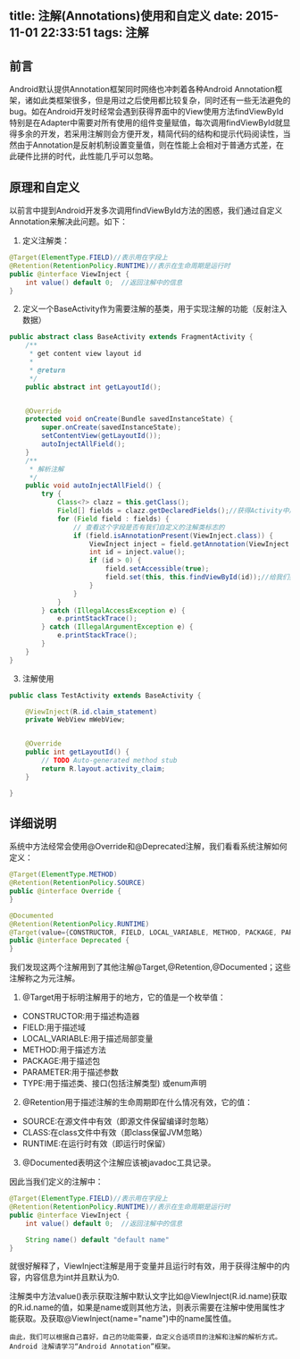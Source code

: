 title: 注解(Annotations)使用和自定义
date: 2015-11-01 22:33:51
tags: 注解
---
## 前言
Android默认提供Annotation框架同时网络也冲刺着各种Android Annotation框架，诸如此类框架很多，但是用过之后使用都比较复杂，同时还有一些无法避免的bug。如在Android开发时经常会遇到获得界面中的View使用方法findViewById特别是在Adapter中需要对所有使用的组件变量赋值，每次调用findViewById就显得多余的开发，若采用注解则会方便开发，精简代码的结构和提示代码阅读性，当然由于Annotation是反射机制设置变量值，则在性能上会相对于普通方式差，在此硬件比拼的时代，此性能几乎可以忽略。

## 原理和自定义
以前言中提到Android开发多次调用findViewById方法的困惑，我们通过自定义Annotation来解决此问题。如下：
1. 定义注解类：
``` java
@Target(ElementType.FIELD)//表示用在字段上  
@Retention(RetentionPolicy.RUNTIME)//表示在生命周期是运行时  
public @interface ViewInject {  
    int value() default 0;  //返回注解中的信息
}  
```

2. 定义一个BaseActivity作为需要注解的基类，用于实现注解的功能（反射注入数据）
``` java
public abstract class BaseActivity extends FragmentActivity {  
    /**
     * get content view layout id
     *  
     * @return
     */  
    public abstract int getLayoutId();  


    @Override  
    protected void onCreate(Bundle savedInstanceState) {  
        super.onCreate(savedInstanceState);  
        setContentView(getLayoutId());  
        autoInjectAllField();  
    }  
    /**
     * 解析注解
     */  
    public void autoInjectAllField() {  
        try {  
            Class<?> clazz = this.getClass();  
            Field[] fields = clazz.getDeclaredFields();//获得Activity中声明的字段  
            for (Field field : fields) {  
                // 查看这个字段是否有我们自定义的注解类标志的  
                if (field.isAnnotationPresent(ViewInject.class)) {  
                    ViewInject inject = field.getAnnotation(ViewInject.class);  
                    int id = inject.value();  
                    if (id > 0) {  
                        field.setAccessible(true);  
                        field.set(this, this.findViewById(id));//给我们要找的字段设置值  
                    }  
                }  
            }  
        } catch (IllegalAccessException e) {  
            e.printStackTrace();  
        } catch (IllegalArgumentException e) {  
            e.printStackTrace();  
        }  
    }  
}  
```
3. 注解使用

``` java
public class TestActivity extends BaseActivity {  

    @ViewInject(R.id.claim_statement)  
    private WebView mWebView;  


    @Override  
    public int getLayoutId() {  
        // TODO Auto-generated method stub  
        return R.layout.activity_claim;  
    }  

}  
```

## 详细说明

系统中方法经常会使用@Override和@Deprecated注解，我们看看系统注解如何定义：
``` java
@Target(ElementType.METHOD)
@Retention(RetentionPolicy.SOURCE)
public @interface Override {
}

@Documented
@Retention(RetentionPolicy.RUNTIME)
@Target(value={CONSTRUCTOR, FIELD, LOCAL_VARIABLE, METHOD, PACKAGE, PARAMETER, TYPE})
public @interface Deprecated {
}
```
我们发现这两个注解用到了其他注解@Target,@Retention,@Documented；这些注解称之为元注解。<br>
1. @Target用于标明注解用于的地方，它的值是一个枚举值：
  * CONSTRUCTOR:用于描述构造器
  * FIELD:用于描述域
  * LOCAL_VARIABLE:用于描述局部变量
  * METHOD:用于描述方法
  * PACKAGE:用于描述包
  * PARAMETER:用于描述参数
  * TYPE:用于描述类、接口(包括注解类型) 或enum声明
2. @Retention用于描述注解的生命周期即在什么情况有效，它的值：
  * SOURCE:在源文件中有效（即源文件保留编译时忽略）
  * CLASS:在class文件中有效（即class保留JVM忽略）
  * RUNTIME:在运行时有效（即运行时保留）

3. @Documented表明这个注解应该被javadoc工具记录。

因此当我们定义的注解中：
``` java
@Target(ElementType.FIELD)//表示用在字段上  
@Retention(RetentionPolicy.RUNTIME)//表示在生命周期是运行时  
public @interface ViewInject {  
    int value() default 0;  //返回注解中的信息

    String name() default "default name"
}  
```
就很好解释了，ViewInject注解是用于变量并且运行时有效，用于获得注解中的内容，内容信息为int并且默认为0.<br>

注解类中方法value()表示获取注解中默认文字比如@ViewInject(R.id.name)获取的R.id.name的值，如果是name或则其他方法，则表示需要在注解中使用属性才能获取。及获取@ViewInject(name="name")中的name属性值。<br>
``` text
由此，我们可以根据自己喜好，自己的功能需要，自定义合适项目的注解和注解的解析方式。
Android 注解请学习“Android Annotation”框架。
```
